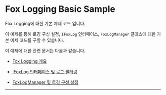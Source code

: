 # Fox Logging Basic Sample

Fox Logging에 대한 기본 예제 코드 입니다.

이 예제를 통해 로깅 구성 설정, `IFoxLog` 인터페이스, `FoxLogManager` 클래스에 대한 기본 예제 코드를 구할 수 있습니다.

이 예제에 대한 관련 문서는 다음과 같습니다.

* [Fox Logging 개요](intro.md)

* [IFoxLog 인터페이스 및 로그 필터링](ifoxlog.md)

* [FoxLogManager 및 로깅 구성 설정](foxlogmanager.md)

---

